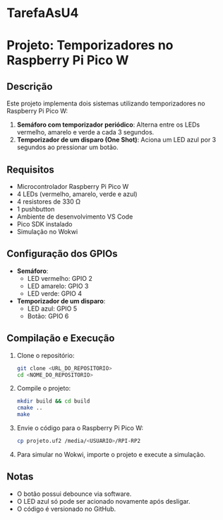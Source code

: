 # TarefaAsU4

# Projeto: Temporizadores no Raspberry Pi Pico W

## Descrição
Este projeto implementa dois sistemas utilizando temporizadores no Raspberry Pi Pico W:
1. **Semáforo com temporizador periódico**: Alterna entre os LEDs vermelho, amarelo e verde a cada 3 segundos.
2. **Temporizador de um disparo (One Shot)**: Aciona um LED azul por 3 segundos ao pressionar um botão.

## Requisitos
- Microcontrolador Raspberry Pi Pico W
- 4 LEDs (vermelho, amarelo, verde e azul)
- 4 resistores de 330 Ω
- 1 pushbutton
- Ambiente de desenvolvimento VS Code
- Pico SDK instalado
- Simulação no Wokwi

## Configuração dos GPIOs
- **Semáforo**:
  - LED vermelho: GPIO 2
  - LED amarelo: GPIO 3
  - LED verde: GPIO 4
- **Temporizador de um disparo**:
  - LED azul: GPIO 5
  - Botão: GPIO 6

## Compilação e Execução
1. Clone o repositório:
   ```sh
   git clone <URL_DO_REPOSITORIO>
   cd <NOME_DO_REPOSITORIO>
   ```
2. Compile o projeto:
   ```sh
   mkdir build && cd build
   cmake ..
   make
   ```
3. Envie o código para o Raspberry Pi Pico W:
   ```sh
   cp projeto.uf2 /media/<USUARIO>/RPI-RP2
   ```
4. Para simular no Wokwi, importe o projeto e execute a simulação.

## Notas
- O botão possui debounce via software.
- O LED azul só pode ser acionado novamente após desligar.
- O código é versionado no GitHub.

